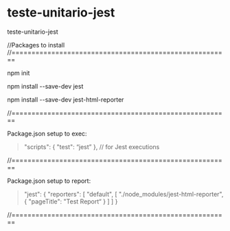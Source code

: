 # teste-unitario-jest
teste-unitario-jest


//Packages to install
//=======================================================

npm init

npm install --save-dev jest 

npm install --save-dev jest-html-reporter 

//=======================================================

Package.json setup to exec:
> "scripts": {  "test": “jest” }, // for Jest executions

//=======================================================

Package.json setup to report:
> "jest": {
   "reporters": [
     "default",
     [   "./node_modules/jest-html-reporter",
       {   "pageTitle": "Test Report“ }
                          ]
   ] }
   
//=======================================================
